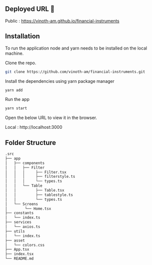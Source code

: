 ## Deployed URL 🚀

Public : https://vinoth-am.github.io/financial-instruments

## Installation

To run the application node and yarn needs to be installed on the local machine.

Clone the repo.

```sh
git clone https://github.com/vinoth-am/financial-instruments.git
```

Install the dependencies using yarn package manager

```sh
yarn add
```

Run the app

```sh
yarn start
```

Open the below URL to view it in the browser.

Local : http://localhost:3000

## Folder Structure

```bash
.src
├── app
│   ├── components
│   │   ├── Filter
│   │   │     ├── Filter.tsx
│   │   │     ├── filterstyle.ts
│   │   │     └── types.ts
│   │   └── Table
│   │         ├── Table.tsx
│   │         ├── tablestyle.ts
│   │         └── types.ts
│   └── Screens
│        └── Home.tsx
├── constants
│   └── index.ts
├── services
│   └── axios.ts
├── utils
│   └── index.ts
├── asset
│   └── colors.css
├── App.tsx
├── index.tsx
└── README.md
```
